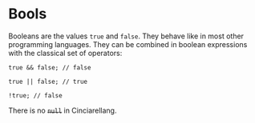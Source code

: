 # Bools

Booleans are the values `true` and `false`. They behave like in most other programming languages. They can be combined in boolean expressions with the classical set of operators:

```
true && false; // false
```

```
true || false; // true
```

```
!true; // false
```

There is no ~~`null`~~ in Cinciarellang. 






